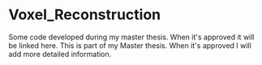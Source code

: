 # Voxel_Reconstruction
Some code developed during my master thesis. When it's approved it will be linked here.
This is part of my Master thesis. When it's approved I will add more detailed information.
